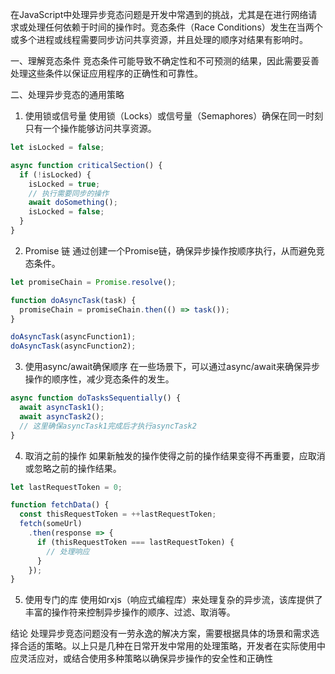 在JavaScript中处理异步竞态问题是开发中常遇到的挑战，尤其是在进行网络请求或处理任何依赖于时间的操作时。竞态条件（Race Conditions）发生在当两个或多个进程或线程需要同步访问共享资源，并且处理的顺序对结果有影响时。

一、理解竞态条件
竞态条件可能导致不确定性和不可预测的结果，因此需要妥善处理这些条件以保证应用程序的正确性和可靠性。

二、处理异步竞态的通用策略
1. 使用锁或信号量
使用锁（Locks）或信号量（Semaphores）确保在同一时刻只有一个操作能够访问共享资源。

```js
let isLocked = false;

async function criticalSection() {
  if (!isLocked) {
    isLocked = true;
    // 执行需要同步的操作
    await doSomething();
    isLocked = false;
  }
}
```

2. Promise 链
通过创建一个Promise链，确保异步操作按顺序执行，从而避免竞态条件。

```js
let promiseChain = Promise.resolve();

function doAsyncTask(task) {
  promiseChain = promiseChain.then(() => task());
}

doAsyncTask(asyncFunction1);
doAsyncTask(asyncFunction2);
```

3. 使用async/await确保顺序
在一些场景下，可以通过async/await来确保异步操作的顺序性，减少竞态条件的发生。

```js
async function doTasksSequentially() {
  await asyncTask1();
  await asyncTask2();
  // 这里确保asyncTask1完成后才执行asyncTask2
}
```

4. 取消之前的操作
如果新触发的操作使得之前的操作结果变得不再重要，应取消或忽略之前的操作结果。

```js
let lastRequestToken = 0;

function fetchData() {
  const thisRequestToken = ++lastRequestToken;
  fetch(someUrl)
    .then(response => {
      if (thisRequestToken === lastRequestToken) {
        // 处理响应
      }
    });
}
```

5. 使用专门的库
使用如rxjs（响应式编程库）来处理复杂的异步流，该库提供了丰富的操作符来控制异步操作的顺序、过滤、取消等。

结论
处理异步竞态问题没有一劳永逸的解决方案，需要根据具体的场景和需求选择合适的策略。以上只是几种在日常开发中常用的处理策略，开发者在实际使用中应灵活应对，或结合使用多种策略以确保异步操作的安全性和正确性